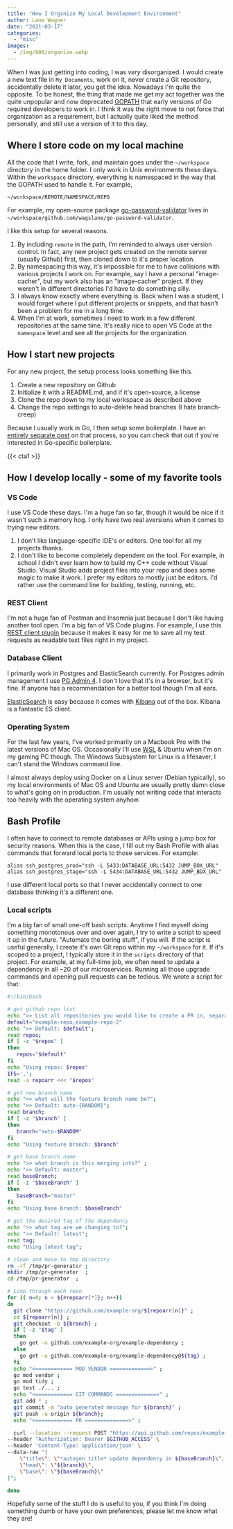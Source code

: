 ```yaml
---
title: "How I Organize My Local Development Environment"
author: Lane Wagner
date: "2021-03-17"
categories: 
  - "misc"
images:
  - /img/800/organize.webp
---
```


When I was just getting into coding, I was _very_ disorganized. I would create a new text file in `My Documents`, work on it, never create a Git repository, accidentally delete it later, you get the idea. Nowadays I'm quite the opposite. To be honest, the thing that made me get my act together was the quite unpopular and now deprecated [GOPATH](https://golang.org/doc/gopath_code) that early versions of Go required developers to work in. I think it was the right move to not force that organization as a requirement, but I actually quite liked the method personally, and still use a version of it to this day.

## Where I store code on my local machine

All the code that I write, fork, and maintain goes under the `~/workspace` directory in the home folder. I only work in Unix environments these days. Within the `workspace` directory, everything is namespaced in the way that the GOPATH used to handle it. For example,

`~/workspace/REMOTE/NAMESPACE/REPO`

For example, my open-source package [go-password-validator](https://github.com/wagslane/go-password-validator) lives in `~/workspace/github.com/wagslane/go-password-validator`.

I like this setup for several reasons.

1. By including `remote` in the path, I'm reminded to always user version control. In fact, any new project gets created on the remote server (usually Github) first, then cloned down to it's proper location.
2. By namespacing this way, it's impossible for me to have collisions with various projects I work on. For example, say I have a personal "image-cacher", but my work also has an "image-cacher" project. If they weren't in different directories I'd have to do something silly.
3. I always know exactly where everything is. Back when I was a student, I would forget where I put different projects or snippets, and that hasn't been a problem for me in a long time.
4. When I'm at work, sometimes I need to work in a few different repositories at the same time. It's really nice to open VS Code at the `namespace` level and see all the projects for the organization.

## How I start new projects

For any new project, the setup process looks something like this.

1. Create a new repository on Github
2. Initialize it with a README.md, and if it's open-source, a license
3. Clone the repo down to my local workspace as described above
4. Change the repo settings to auto-delete head branches (I hate branch-creep)

Because I usually work in Go, I then setup some boilerplate. I have an [entirely separate post](/golang/golang-project-structure/) on that process, so you can check that out if you're interested in Go-specific boilerplate.

{{< cta1 >}}

## How I develop locally - some of my favorite tools

### VS Code

I use VS Code these days. I'm a huge fan so far, though it would be nice if it wasn't such a memory hog. I only have two real aversions when it comes to trying new editors.

1. I don't like language-specific IDE's or editors. One tool for all my projects thanks.
2. I don't like to become completely dependent on the tool. For example, in school I didn't ever learn how to build my C++ code without Visual Studio. Visual Studio adds project files into your repo and does some magic to make it work. I prefer my editors to mostly just be editors. I'd rather use the command line for building, testing, running, etc.

### REST Client

I'm not a huge fan of Postman and Insomnia just because I don't like having another tool open. I'm a big fan of VS Code plugins. For example, I use this [REST client plugin](https://marketplace.visualstudio.com/items?itemName=humao.rest-client) because it makes it easy for me to save all my test requests as readable text files right in my project.

### Database Client

I primarily work in Postgres and ElasticSearch currently. For Postgres admin management I use [PG Admin 4](https://www.pgadmin.org/download/). I don't love that it's in a browser, but it's fine. If anyone has a recommendation for a better tool though I'm all ears.

[ElasticSearch](https://www.elastic.co/) is easy because it comes with [Kibana](https://www.elastic.co/kibana) out of the box. Kibana is a fantastic ES client.

### Operating System

For the last few years, I've worked primarily on a Macbook Pro with the latest versions of Mac OS. Occasionally I'll use [WSL](https://docs.microsoft.com/en-us/windows/wsl/install-win10) & Ubuntu when I'm on my gaming PC though. The Windows Subsystem for Linux is a lifesaver, I can't stand the Windows command line.

I almost always deploy using Docker on a Linux server (Debian typically), so my local environments of Mac OS and Ubuntu are usually pretty damn close to what's going on in production. I'm usually not writing code that interacts too heavily with the operating system anyhow.

## Bash Profile

I often have to connect to remote databases or APIs using a jump box for security reasons. When this is the case, I fill out my Bash Profile with alias commands that forward local ports to those services. For example:

```
alias ssh_postgres_prod="ssh -L 5433:DATABASE_URL:5432 JUMP_BOX_URL"
alias ssh_postgres_stage="ssh -L 5434:DATABASE_URL:5432 JUMP_BOX_URL"
```

I use different local ports so that I never accidentally connect to one database thinking it's a different one.

### Local scripts

I'm a big fan of small one-off bash scripts. Anytime I find myself doing something monotonous over and over again, I try to write a script to speed it up in the future. "Automate the boring stuff", if you will. If the script is useful generally, I create it's own Git repo within my `~/workspace` for it. If it's scoped to a project, I typically store it in the `scripts` directory of that project. For example, at my full-time job, we often need to update a dependency in all ~20 of our microservices. Running all those upgrade commands and opening pull requests can be tedious. We wrote a script for that:

```bash
#!/bin/bash

# get github repo list
echo ">> List all repositories you would like to create a PR in, separated by commas" ;
default="example-repo,example-repo-2"
echo ">> Default: $default";
read repos;
if [ -z "$repos" ]
then
   repos="$default"
fi
echo "Using repos: $repos"
IFS=',';
read -a repoarr <<< "$repos"

# get new branch name
echo ">> what will the feature branch name be?";
echo ">> Default: auto-{RANDOM}";
read branch;
if [ -z "$branch" ]
then
   branch="auto-$RANDOM"
fi
echo "Using feature branch: $branch"

# get base branch name
echo ">> what branch is this merging into?" ;
echo ">> Default: master";
read baseBranch;
if [ -z "$baseBranch" ]
then
   baseBranch="master"
fi
echo "Using base branch: $baseBranch"

# get the desired tag of the dependency
echo ">> what tag are we changing to?";
echo ">> Default: latest";
read tag;
echo "Using latest tag";

# clean and move to tmp directory
rm -rf /tmp/pr-generator ;
mkdir /tmp/pr-generator  ;
cd /tmp/pr-generator  ;

# Loop through each repo
for (( n=0; n < ${#repoarr[*]}; n++))
do
  git clone "https://github.com/example-org/${repoarr[n]}" ;
  cd ${repoarr[n]} ; 
  git checkout -b ${branch} ;
  if [ -z "$tag" ]
  then
    go get -u github.com/example-org/example-dependency ;
  else
    go get -u github.com/example-org/example-dependency@${tag} ;
  fi
  echo "<============ MOD VENDOR =============>" ;
  go mod vendor ;
  go mod tidy ;
  go test ./... ;
  echo "<============ GIT COMMANDS =============>" ;
  git add * ;
  git commit -m "auto generated message for ${branch}" ;
  git push -u origin ${branch};
  echo "<============ PR ==============>" ;

  curl --location --request POST "https://api.github.com/repos/example-org/${repoarr[n]}/pulls" \
--header "Authorization: Bearer $GITHUB_ACCESS" \
--header 'Content-Type: application/json' \
--data-raw "{
    \"title\": \"*autogen title* update dependency in ${baseBranch}\",
    \"head\": \"${branch}\",
    \"base\": \"${baseBranch}\"
}";

done
```

Hopefully some of the stuff I do is useful to you, if you think I'm doing something dumb or have your own preferences, please let me know what they are!
